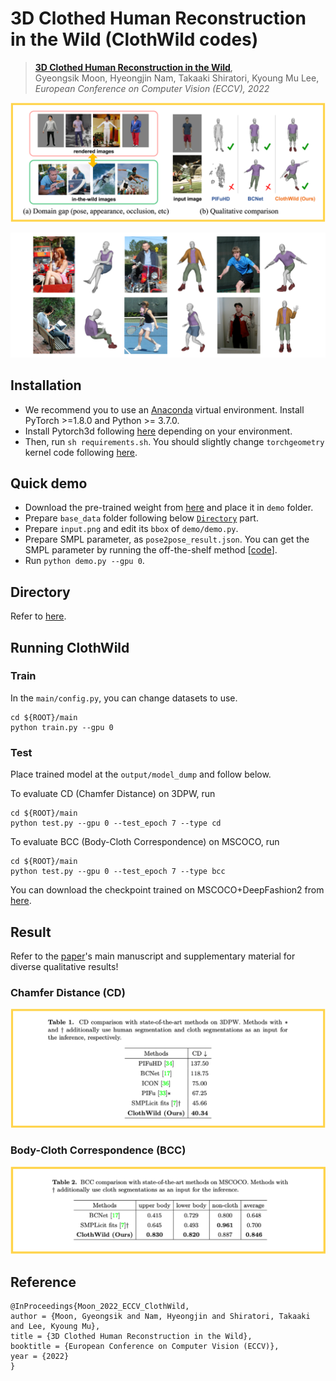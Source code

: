 # **3D Clothed Human Reconstruction in the Wild (ClothWild codes)**

> [**3D Clothed Human Reconstruction in the Wild**](https://arxiv.org/abs/2207.10053),            
> Gyeongsik Moon, 
> Hyeongjin Nam,
> Takaaki Shiratori,
> Kyoung Mu Lee,        
> *European Conference on Computer Vision (ECCV), 2022*

<p align="center">  
<img src="assets/front_figure.png">  
</p> 
<p align="center">  
<img src="assets/qualitative_result.png">  
</p> 

## Installation
* We recommend you to use an [Anaconda](https://www.anaconda.com/) virtual environment. Install PyTorch >=1.8.0 and Python >= 3.7.0. 
* Install Pytorch3d following [here](https://github.com/facebookresearch/pytorch3d/blob/main/INSTALL.md) depending on your environment.
* Then, run `sh requirements.sh`. You should slightly change `torchgeometry` kernel code following [here](https://github.com/mks0601/I2L-MeshNet_RELEASE/issues/6#issuecomment-675152527).


## Quick demo
* Download the pre-trained weight from [here](https://drive.google.com/drive/folders/1IzIlnu8sHtnuNHGWnghrFkf8bbZyTOHq?usp=sharing) and place it in `demo` folder.
* Prepare `base_data` folder following below [`Directory`](./assets/directory.md/#required-data) part.
* Prepare `input.png` and edit its `bbox` of `demo/demo.py`.
* Prepare SMPL parameter, as `pose2pose_result.json`. You can get the SMPL parameter by running the off-the-shelf method [[code](https://github.com/mks0601/Hand4Whole_RELEASE/tree/Pose2Pose)].
* Run `python demo.py --gpu 0`.


## Directory
Refer to [here](./assets/directory.md).


## Running ClothWild

### Train 
In the `main/config.py`, you can change datasets to use.

```
cd ${ROOT}/main
python train.py --gpu 0
``` 

### Test 
Place trained model at the `output/model_dump` and follow below.

To evaluate CD (Chamfer Distance) on 3DPW, run
``` 
cd ${ROOT}/main
python test.py --gpu 0 --test_epoch 7 --type cd
``` 

To evaluate BCC (Body-Cloth Correspondence) on MSCOCO, run
``` 
cd ${ROOT}/main
python test.py --gpu 0 --test_epoch 7 --type bcc
``` 

You can download the checkpoint trained on MSCOCO+DeepFashion2 from [here](https://drive.google.com/drive/folders/1IzIlnu8sHtnuNHGWnghrFkf8bbZyTOHq?usp=sharing).


## Result
Refer to the [paper](https://arxiv.org/abs/2207.10053)'s main manuscript and supplementary material for diverse qualitative results!

### Chamfer Distance (CD)

<p align="center">  
<img src="assets/chamfer_distance.png">  
</p> 

### Body-Cloth Correspondence (BCC)

<p align="center">  
<img src="assets/body_cloth_correspondence.png">  
</p> 

## Reference  
```  
@InProceedings{Moon_2022_ECCV_ClothWild,  
author = {Moon, Gyeongsik and Nam, Hyeongjin and Shiratori, Takaaki and Lee, Kyoung Mu},  
title = {3D Clothed Human Reconstruction in the Wild},  
booktitle = {European Conference on Computer Vision (ECCV)},  
year = {2022}  
}  
```
